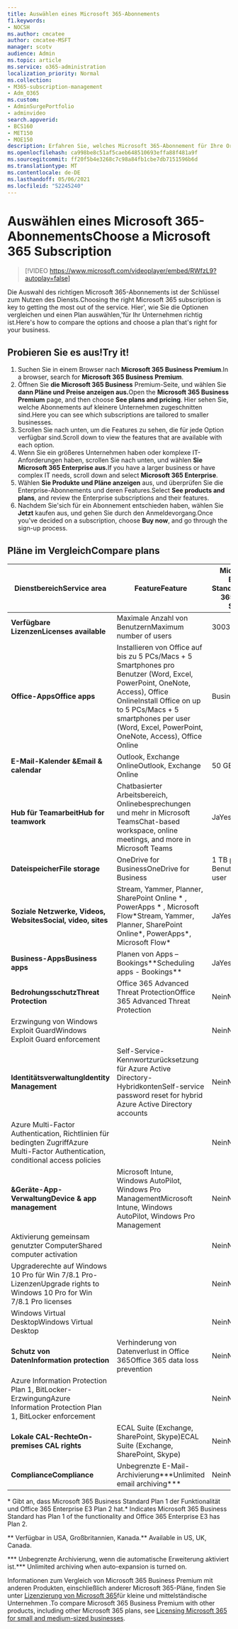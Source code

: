 ```yaml
---
title: Auswählen eines Microsoft 365-Abonnements
f1.keywords:
- NOCSH
ms.author: cmcatee
author: cmcatee-MSFT
manager: scotv
audience: Admin
ms.topic: article
ms.service: o365-administration
localization_priority: Normal
ms.collection:
- M365-subscription-management
- Adm_O365
ms.custom:
- AdminSurgePortfolio
- adminvideo
search.appverid:
- BCS160
- MET150
- MOE150
description: Erfahren Sie, welches Microsoft 365-Abonnement für Ihre Organisation richtig ist.
ms.openlocfilehash: ca998be8c51af5caeb648510693effa88f481a9f
ms.sourcegitcommit: ff20f5b4e3268c7c98a84fb1cbe7db7151596b6d
ms.translationtype: MT
ms.contentlocale: de-DE
ms.lasthandoff: 05/06/2021
ms.locfileid: "52245240"
---
```

# <a name="choose-a-microsoft-365-subscription"></a><span data-ttu-id="9f506-103">Auswählen eines Microsoft 365-Abonnements</span><span class="sxs-lookup"><span data-stu-id="9f506-103">Choose a Microsoft 365 Subscription</span></span>

> [!VIDEO https://www.microsoft.com/videoplayer/embed/RWfzL9?autoplay=false]

<span data-ttu-id="9f506-104">Die Auswahl des richtigen Microsoft 365-Abonnements ist der Schlüssel zum Nutzen des Diensts.</span><span class="sxs-lookup"><span data-stu-id="9f506-104">Choosing the right Microsoft 365 subscription is key to getting the most out of the service.</span></span> <span data-ttu-id="9f506-105">Hier&#39;, wie Sie die Optionen vergleichen und einen Plan auswählen,&#39;für Ihr Unternehmen richtig ist.</span><span class="sxs-lookup"><span data-stu-id="9f506-105">Here&#39;s how to compare the options and choose a plan that&#39;s right for your business.</span></span>

## <a name="try-it"></a><span data-ttu-id="9f506-106">Probieren Sie es aus!</span><span class="sxs-lookup"><span data-stu-id="9f506-106">Try it!</span></span>

1. <span data-ttu-id="9f506-107">Suchen Sie in einem Browser nach  **Microsoft 365 Business Premium**.</span><span class="sxs-lookup"><span data-stu-id="9f506-107">In a browser, search for  **Microsoft 365 Business Premium**.</span></span>
2. <span data-ttu-id="9f506-108">Öffnen Sie **die Microsoft 365 Business** Premium-Seite, und wählen Sie **dann Pläne und Preise anzeigen aus.**</span><span class="sxs-lookup"><span data-stu-id="9f506-108">Open the  **Microsoft 365 Business Premium**  page, and then choose  **See plans and pricing**.</span></span> <span data-ttu-id="9f506-109">Hier sehen Sie, welche Abonnements auf kleinere Unternehmen zugeschnitten sind.</span><span class="sxs-lookup"><span data-stu-id="9f506-109">Here you can see which subscriptions are tailored to smaller businesses.</span></span>
3. <span data-ttu-id="9f506-110">Scrollen Sie nach unten, um die Features zu sehen, die für jede Option verfügbar sind.</span><span class="sxs-lookup"><span data-stu-id="9f506-110">Scroll down to view the features that are available with each option.</span></span>
4. <span data-ttu-id="9f506-111">Wenn Sie ein größeres Unternehmen haben oder komplexe IT-Anforderungen haben, scrollen Sie nach unten, und wählen **Sie Microsoft 365 Enterprise aus.**</span><span class="sxs-lookup"><span data-stu-id="9f506-111">If you have a larger business or have complex IT needs, scroll down and select  **Microsoft 365 Enterprise**.</span></span>
5. <span data-ttu-id="9f506-112">Wählen  **Sie Produkte und Pläne anzeigen** aus, und überprüfen Sie die Enterprise-Abonnements und deren Features.</span><span class="sxs-lookup"><span data-stu-id="9f506-112">Select  **See products and plans**, and review the Enterprise subscriptions and their features.</span></span>
6. <span data-ttu-id="9f506-113">Nachdem Sie&#39;sich für ein Abonnement entschieden haben, wählen Sie  **Jetzt** kaufen aus, und gehen Sie durch den Anmeldevorgang.</span><span class="sxs-lookup"><span data-stu-id="9f506-113">Once you&#39;ve decided on a subscription, choose  **Buy now**, and go through the sign-up process.</span></span>

## <a name="compare-plans"></a><span data-ttu-id="9f506-114">Pläne im Vergleich</span><span class="sxs-lookup"><span data-stu-id="9f506-114">Compare plans</span></span>

| <span data-ttu-id="9f506-115">Dienstbereich</span><span class="sxs-lookup"><span data-stu-id="9f506-115">Service area</span></span> | <span data-ttu-id="9f506-116">Feature</span><span class="sxs-lookup"><span data-stu-id="9f506-116">Feature</span></span> | <span data-ttu-id="9f506-117">Microsoft 365 Business Standard</span><span class="sxs-lookup"><span data-stu-id="9f506-117">Microsoft 365 Business Standard</span></span> | <span data-ttu-id="9f506-118">Microsoft 365 Business Premium</span><span class="sxs-lookup"><span data-stu-id="9f506-118">Microsoft 365 Business Premium</span></span> | <span data-ttu-id="9f506-119">Office 365 Enterprise E3</span><span class="sxs-lookup"><span data-stu-id="9f506-119">Office 365 Enterprise E3</span></span> |
| --- | --- | --- | --- | --- |
| <span data-ttu-id="9f506-120">**Verfügbare Lizenzen**</span><span class="sxs-lookup"><span data-stu-id="9f506-120">**Licenses available**</span></span> | <span data-ttu-id="9f506-121">Maximale Anzahl von Benutzern</span><span class="sxs-lookup"><span data-stu-id="9f506-121">Maximum number of users</span></span> | <span data-ttu-id="9f506-122">300</span><span class="sxs-lookup"><span data-stu-id="9f506-122">300</span></span> | <span data-ttu-id="9f506-123">300</span><span class="sxs-lookup"><span data-stu-id="9f506-123">300</span></span> | <span data-ttu-id="9f506-124">Unbegrenzt</span><span class="sxs-lookup"><span data-stu-id="9f506-124">Unlimited</span></span> |
| <span data-ttu-id="9f506-125">**Office-Apps**</span><span class="sxs-lookup"><span data-stu-id="9f506-125">**Office apps**</span></span> | <span data-ttu-id="9f506-126">Installieren von Office auf bis zu 5 PCs/Macs + 5 Smartphones pro Benutzer (Word, Excel, PowerPoint, OneNote, Access), Office Online</span><span class="sxs-lookup"><span data-stu-id="9f506-126">Install Office on up to 5 PCs/Macs + 5 smartphones per user (Word, Excel, PowerPoint, OneNote, Access), Office Online</span></span> | <span data-ttu-id="9f506-127">Business</span><span class="sxs-lookup"><span data-stu-id="9f506-127">Business</span></span> | <span data-ttu-id="9f506-128">Business</span><span class="sxs-lookup"><span data-stu-id="9f506-128">Business</span></span> | <span data-ttu-id="9f506-129">ProPlus</span><span class="sxs-lookup"><span data-stu-id="9f506-129">ProPlus</span></span> |
| <span data-ttu-id="9f506-130">**E-Mail-Kalender &amp;**</span><span class="sxs-lookup"><span data-stu-id="9f506-130">**Email &amp; calendar**</span></span> | <span data-ttu-id="9f506-131">Outlook, Exchange Online</span><span class="sxs-lookup"><span data-stu-id="9f506-131">Outlook, Exchange Online</span></span> | <span data-ttu-id="9f506-132">50 GB</span><span class="sxs-lookup"><span data-stu-id="9f506-132">50 GB</span></span> | <span data-ttu-id="9f506-133">50 GB</span><span class="sxs-lookup"><span data-stu-id="9f506-133">50 GB</span></span> | <span data-ttu-id="9f506-134">100 GB</span><span class="sxs-lookup"><span data-stu-id="9f506-134">100 GB</span></span> |
| <span data-ttu-id="9f506-135">**Hub für Teamarbeit**</span><span class="sxs-lookup"><span data-stu-id="9f506-135">**Hub for teamwork**</span></span> | <span data-ttu-id="9f506-136">Chatbasierter Arbeitsbereich, Onlinebesprechungen und mehr in Microsoft Teams</span><span class="sxs-lookup"><span data-stu-id="9f506-136">Chat-based workspace, online meetings, and more in Microsoft Teams</span></span> | <span data-ttu-id="9f506-137">Ja</span><span class="sxs-lookup"><span data-stu-id="9f506-137">Yes</span></span> | <span data-ttu-id="9f506-138">Ja</span><span class="sxs-lookup"><span data-stu-id="9f506-138">Yes</span></span> | <span data-ttu-id="9f506-139">Ja</span><span class="sxs-lookup"><span data-stu-id="9f506-139">Yes</span></span> |
| <span data-ttu-id="9f506-140">**Dateispeicher**</span><span class="sxs-lookup"><span data-stu-id="9f506-140">**File storage**</span></span> | <span data-ttu-id="9f506-141">OneDrive for Business</span><span class="sxs-lookup"><span data-stu-id="9f506-141">OneDrive for Business</span></span> | <span data-ttu-id="9f506-142">1 TB pro Benutzer</span><span class="sxs-lookup"><span data-stu-id="9f506-142">1 TB per user</span></span> | <span data-ttu-id="9f506-143">1 TB pro Benutzer</span><span class="sxs-lookup"><span data-stu-id="9f506-143">1 TB per user</span></span> | <span data-ttu-id="9f506-144">Unbegrenzt</span><span class="sxs-lookup"><span data-stu-id="9f506-144">Unlimited</span></span> |
| <span data-ttu-id="9f506-145">**Soziale Netzwerke, Videos, Websites**</span><span class="sxs-lookup"><span data-stu-id="9f506-145">**Social, video, sites**</span></span> | <span data-ttu-id="9f506-146">Stream, Yammer, Planner, SharePoint Online \* , PowerApps \* , Microsoft Flow\*</span><span class="sxs-lookup"><span data-stu-id="9f506-146">Stream, Yammer, Planner, SharePoint Online\*, PowerApps\*, Microsoft Flow\*</span></span> | <span data-ttu-id="9f506-147">Ja</span><span class="sxs-lookup"><span data-stu-id="9f506-147">Yes</span></span> | <span data-ttu-id="9f506-148">Ja</span><span class="sxs-lookup"><span data-stu-id="9f506-148">Yes</span></span> | <span data-ttu-id="9f506-149">Ja</span><span class="sxs-lookup"><span data-stu-id="9f506-149">Yes</span></span> |
| <span data-ttu-id="9f506-150">**Business-Apps**</span><span class="sxs-lookup"><span data-stu-id="9f506-150">**Business apps**</span></span> | <span data-ttu-id="9f506-151">Planen von Apps – Bookings\*\*</span><span class="sxs-lookup"><span data-stu-id="9f506-151">Scheduling apps - Bookings\*\*</span></span> | <span data-ttu-id="9f506-152">Ja</span><span class="sxs-lookup"><span data-stu-id="9f506-152">Yes</span></span> | <span data-ttu-id="9f506-153">Ja</span><span class="sxs-lookup"><span data-stu-id="9f506-153">Yes</span></span> | <span data-ttu-id="9f506-154">Ja</span><span class="sxs-lookup"><span data-stu-id="9f506-154">Yes</span></span> |
| <span data-ttu-id="9f506-155">**Bedrohungsschutz**</span><span class="sxs-lookup"><span data-stu-id="9f506-155">**Threat Protection**</span></span> | <span data-ttu-id="9f506-156">Office 365 Advanced Threat Protection</span><span class="sxs-lookup"><span data-stu-id="9f506-156">Office 365 Advanced Threat Protection</span></span> | <span data-ttu-id="9f506-157">Nein</span><span class="sxs-lookup"><span data-stu-id="9f506-157">No</span></span> | <span data-ttu-id="9f506-158">Ja</span><span class="sxs-lookup"><span data-stu-id="9f506-158">Yes</span></span> | <span data-ttu-id="9f506-159">Nein</span><span class="sxs-lookup"><span data-stu-id="9f506-159">No</span></span> |
 | <span data-ttu-id="9f506-160">Erzwingung von Windows Exploit Guard</span><span class="sxs-lookup"><span data-stu-id="9f506-160">Windows Exploit Guard enforcement</span></span>| | <span data-ttu-id="9f506-161">Nein</span><span class="sxs-lookup"><span data-stu-id="9f506-161">No</span></span> | <span data-ttu-id="9f506-162">Ja</span><span class="sxs-lookup"><span data-stu-id="9f506-162">Yes</span></span> | <span data-ttu-id="9f506-163">Nein</span><span class="sxs-lookup"><span data-stu-id="9f506-163">No</span></span> |
| <span data-ttu-id="9f506-164">**Identitätsverwaltung**</span><span class="sxs-lookup"><span data-stu-id="9f506-164">**Identity Management**</span></span> | <span data-ttu-id="9f506-165">Self-Service-Kennwortzurücksetzung für Azure Active Directory-Hybridkonten</span><span class="sxs-lookup"><span data-stu-id="9f506-165">Self-service password reset for hybrid Azure Active Directory accounts</span></span> | <span data-ttu-id="9f506-166">Nein</span><span class="sxs-lookup"><span data-stu-id="9f506-166">No</span></span> | <span data-ttu-id="9f506-167">Ja</span><span class="sxs-lookup"><span data-stu-id="9f506-167">Yes</span></span> | <span data-ttu-id="9f506-168">Nein</span><span class="sxs-lookup"><span data-stu-id="9f506-168">No</span></span> |
 | <span data-ttu-id="9f506-169">Azure Multi-Factor Authentication, Richtlinien für bedingten Zugriff</span><span class="sxs-lookup"><span data-stu-id="9f506-169">Azure Multi-Factor Authentication, conditional access policies</span></span> | | <span data-ttu-id="9f506-170">Nein</span><span class="sxs-lookup"><span data-stu-id="9f506-170">No</span></span> | <span data-ttu-id="9f506-171">Ja</span><span class="sxs-lookup"><span data-stu-id="9f506-171">Yes</span></span> | <span data-ttu-id="9f506-172">Nein</span><span class="sxs-lookup"><span data-stu-id="9f506-172">No</span></span> |
| <span data-ttu-id="9f506-173">**&amp;Geräte-App-Verwaltung**</span><span class="sxs-lookup"><span data-stu-id="9f506-173">**Device &amp; app management**</span></span> | <span data-ttu-id="9f506-174">Microsoft Intune, Windows AutoPilot, Windows Pro Management</span><span class="sxs-lookup"><span data-stu-id="9f506-174">Microsoft Intune, Windows AutoPilot, Windows Pro Management</span></span> | <span data-ttu-id="9f506-175">Nein</span><span class="sxs-lookup"><span data-stu-id="9f506-175">No</span></span> | <span data-ttu-id="9f506-176">Ja</span><span class="sxs-lookup"><span data-stu-id="9f506-176">Yes</span></span> | <span data-ttu-id="9f506-177">Nein</span><span class="sxs-lookup"><span data-stu-id="9f506-177">No</span></span> |
 | <span data-ttu-id="9f506-178">Aktivierung gemeinsam genutzter Computer</span><span class="sxs-lookup"><span data-stu-id="9f506-178">Shared computer activation</span></span> | | <span data-ttu-id="9f506-179">Nein</span><span class="sxs-lookup"><span data-stu-id="9f506-179">No</span></span> | <span data-ttu-id="9f506-180">Ja</span><span class="sxs-lookup"><span data-stu-id="9f506-180">Yes</span></span> | <span data-ttu-id="9f506-181">Ja</span><span class="sxs-lookup"><span data-stu-id="9f506-181">Yes</span></span> |
 | <span data-ttu-id="9f506-182">Upgraderechte auf Windows 10 Pro für Win 7/8.1 Pro-Lizenzen</span><span class="sxs-lookup"><span data-stu-id="9f506-182">Upgrade rights to Windows 10 Pro for Win 7/8.1 Pro licenses</span></span> | | <span data-ttu-id="9f506-183">Nein</span><span class="sxs-lookup"><span data-stu-id="9f506-183">No</span></span> | <span data-ttu-id="9f506-184">Ja</span><span class="sxs-lookup"><span data-stu-id="9f506-184">Yes</span></span> | <span data-ttu-id="9f506-185">Nein</span><span class="sxs-lookup"><span data-stu-id="9f506-185">No</span></span> |
 | <span data-ttu-id="9f506-186">Windows Virtual Desktop</span><span class="sxs-lookup"><span data-stu-id="9f506-186">Windows Virtual Desktop</span></span> | | <span data-ttu-id="9f506-187">Nein</span><span class="sxs-lookup"><span data-stu-id="9f506-187">No</span></span> | <span data-ttu-id="9f506-188">Ja</span><span class="sxs-lookup"><span data-stu-id="9f506-188">Yes</span></span> | <span data-ttu-id="9f506-189">Nein</span><span class="sxs-lookup"><span data-stu-id="9f506-189">No</span></span> |
| <span data-ttu-id="9f506-190">**Schutz von Daten**</span><span class="sxs-lookup"><span data-stu-id="9f506-190">**Information protection**</span></span> | <span data-ttu-id="9f506-191">Verhinderung von Datenverlust in Office 365</span><span class="sxs-lookup"><span data-stu-id="9f506-191">Office 365 data loss prevention</span></span> | <span data-ttu-id="9f506-192">Nein</span><span class="sxs-lookup"><span data-stu-id="9f506-192">No</span></span> | <span data-ttu-id="9f506-193">Ja</span><span class="sxs-lookup"><span data-stu-id="9f506-193">Yes</span></span> | <span data-ttu-id="9f506-194">Ja</span><span class="sxs-lookup"><span data-stu-id="9f506-194">Yes</span></span> |
 | <span data-ttu-id="9f506-195">Azure Information Protection Plan 1, BitLocker-Erzwingung</span><span class="sxs-lookup"><span data-stu-id="9f506-195">Azure Information Protection Plan 1, BitLocker enforcement</span></span> | | <span data-ttu-id="9f506-196">Nein</span><span class="sxs-lookup"><span data-stu-id="9f506-196">No</span></span> | <span data-ttu-id="9f506-197">Ja</span><span class="sxs-lookup"><span data-stu-id="9f506-197">Yes</span></span> | <span data-ttu-id="9f506-198">Nein</span><span class="sxs-lookup"><span data-stu-id="9f506-198">No</span></span> |
| <span data-ttu-id="9f506-199">**Lokale CAL-Rechte**</span><span class="sxs-lookup"><span data-stu-id="9f506-199">**On-premises CAL rights**</span></span> | <span data-ttu-id="9f506-200">ECAL Suite (Exchange, SharePoint, Skype)</span><span class="sxs-lookup"><span data-stu-id="9f506-200">ECAL Suite (Exchange, SharePoint, Skype)</span></span> | <span data-ttu-id="9f506-201">Nein</span><span class="sxs-lookup"><span data-stu-id="9f506-201">No</span></span> | <span data-ttu-id="9f506-202">Nein</span><span class="sxs-lookup"><span data-stu-id="9f506-202">No</span></span> | <span data-ttu-id="9f506-203">Ja</span><span class="sxs-lookup"><span data-stu-id="9f506-203">Yes</span></span> |
| <span data-ttu-id="9f506-204">**Compliance**</span><span class="sxs-lookup"><span data-stu-id="9f506-204">**Compliance**</span></span> | <span data-ttu-id="9f506-205">Unbegrenzte E-Mail-Archivierung\*\*\*</span><span class="sxs-lookup"><span data-stu-id="9f506-205">Unlimited email archiving\*\*\*</span></span> | <span data-ttu-id="9f506-206">Nein</span><span class="sxs-lookup"><span data-stu-id="9f506-206">No</span></span> | <span data-ttu-id="9f506-207">Ja</span><span class="sxs-lookup"><span data-stu-id="9f506-207">Yes</span></span> | <span data-ttu-id="9f506-208">Ja</span><span class="sxs-lookup"><span data-stu-id="9f506-208">Yes</span></span> |

<span data-ttu-id="9f506-209">\* Gibt an, dass Microsoft 365 Business Standard Plan 1 der Funktionalität und Office 365 Enterprise E3 Plan 2 hat.</span><span class="sxs-lookup"><span data-stu-id="9f506-209">\* Indicates Microsoft 365 Business Standard has Plan 1 of the functionality and Office 365 Enterprise E3 has Plan 2.</span></span>

<span data-ttu-id="9f506-210">\*\* Verfügbar in USA, Großbritannien, Kanada.</span><span class="sxs-lookup"><span data-stu-id="9f506-210">\*\* Available in US, UK, Canada.</span></span>

<span data-ttu-id="9f506-211">\*\*\* Unbegrenzte Archivierung, wenn die automatische Erweiterung aktiviert ist.</span><span class="sxs-lookup"><span data-stu-id="9f506-211">\*\*\* Unlimited archiving when auto-expansion is turned on.</span></span>

<span data-ttu-id="9f506-212">Informationen zum Vergleich von Microsoft 365 Business Premium mit anderen Produkten, einschließlich anderer Microsoft 365-Pläne, finden Sie unter [Lizenzierung von Microsoft 365](/office365/servicedescriptions/microsoft-365-service-descriptions/licensing-microsoft-365-in-smb)für kleine und mittelständische Unternehmen .</span><span class="sxs-lookup"><span data-stu-id="9f506-212">To compare Microsoft 365 Business Premium with other products, including other Microsoft 365 plans, see [Licensing Microsoft 365 for small and medium-sized businesses](/office365/servicedescriptions/microsoft-365-service-descriptions/licensing-microsoft-365-in-smb).</span></span>
